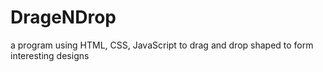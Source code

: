 # DrageNDrop
a program using HTML, CSS, JavaScript to drag and drop shaped to form interesting designs
